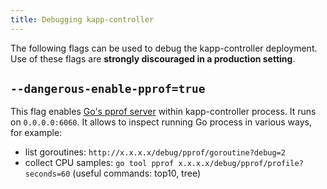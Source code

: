 ```yaml
---
title: Debugging kapp-controller
---
```


The following flags can be used to debug the kapp-controller deployment. Use of these flags are **strongly discouraged in a production setting**.

## `--dangerous-enable-pprof=true`

This flag enables [Go's pprof server](https://golang.org/pkg/net/http/pprof/) within kapp-controller process. It runs on `0.0.0.0:6060`. It allows to inspect running Go process in various ways, for example:

- list goroutines: `http://x.x.x.x/debug/pprof/goroutine?debug=2`
- collect CPU samples: `go tool pprof x.x.x.x/debug/pprof/profile?seconds=60` (useful commands: top10, tree)
